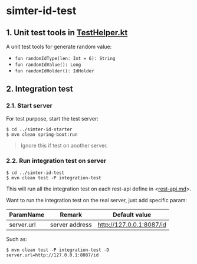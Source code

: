 # simter-id-test

## 1. Unit test tools in [TestHelper.kt]

A unit test tools for generate random value:

- `fun randomIdType(len: Int = 6): String`
- `fun randomIdValue(): Long`
- `fun randomIdHolder(): IdHolder`

## 2. Integration test

### 2.1. Start server

For test purpose, start the test server:

```shell
$ cd ../simter-id-starter
$ mvn clean spring-boot:run
```

> Ignore this if test on another server.

### 2.2. Run integration test on server

```shell
$ cd ../simter-id-test
$ mvn clean test -P integration-test
```

This will run all the integration test on each rest-api define in <[rest-api.md]>.

Want to run the integration test on the real server, just add specific param:

| ParamName  | Remark         | Default value            |
|------------|----------------|--------------------------|
| server.url | server address | http://127.0.0.1:8087/id |

Such as:

```shell
$ mvn clean test -P integration-test -D server.url=http://127.0.0.1:8087/id
```


[TestHelper.kt]: https://github.com/simter/simter-id/blob/master/simter-id-test/src/main/kotlin/tech/simter/id/test/TestHelper.kt
[rest-api.md]: https://github.com/simter/simter-id/blob/master/docs/rest-api.md
